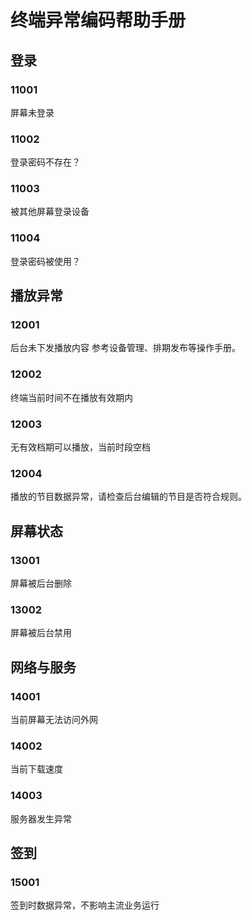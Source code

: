 # 终端异常编码帮助手册

## 登录

###  11001
屏幕未登录


### 11002
登录密码不存在？


### 11003
被其他屏幕登录设备


### 11004
登录密码被使用？


## 播放异常


### 12001
后台未下发播放内容
参考设备管理、排期发布等操作手册。

### 12002
终端当前时间不在播放有效期内

### 12003
无有效档期可以播放，当前时段空档

### 12004
播放的节目数据异常，请检查后台编辑的节目是否符合规则。

## 屏幕状态

### 13001
屏幕被后台删除

### 13002
屏幕被后台禁用

## 网络与服务

### 14001
当前屏幕无法访问外网

### 14002
当前下载速度

### 14003
服务器发生异常

## 签到

### 15001
签到时数据异常，不影响主流业务运行


